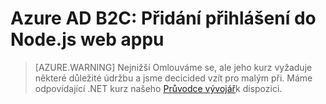 <properties
    pageTitle="Přidání přihlášení do Node.js webových aplikací pro Azure B2C | Microsoft Azure"
    description="Postup vytvoření webové aplikace pro Node.js přihlásí uživatelů pomocí B2C klienta."
    services="active-directory-b2c"
    documentationCenter=""
    authors="brandwe"
    manager="msmbaldwin"
    editor=""/>

<tags
    ms.service="active-directory-b2c"
    ms.workload="identity"
  ms.tgt_pltfrm="na"
    ms.devlang="javascript"
    ms.topic="hero-article"
    ms.date="07/22/2016"
    ms.author="brandwe"/>


# <a name="azure-ad-b2c-add-sign-in-to-a-nodejs-web-app"></a>Azure AD B2C: Přidání přihlášení do Node.js web appu

> [AZURE.WARNING] Nejnižší Omlouváme se, ale jeho kurz vyžaduje některé důležité údržbu a jsme decicided vzít pro malým při.  Máme odpovídající .NET kurz našeho [Průvodce vývojář](active-directory-b2c-overview.md)k dispozici.
